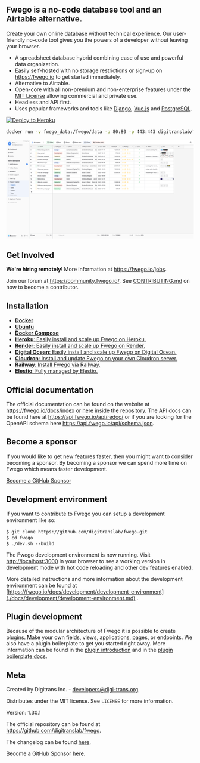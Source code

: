 ## Fwego is a no-code database tool and an Airtable alternative.

Create your own online database without technical experience. Our user-friendly no-code
tool gives you the powers of a developer without leaving your browser.

* A spreadsheet database hybrid combining ease of use and powerful data organization.
* Easily self-hosted with no storage restrictions or sign-up on https://fwego.io to
  get started immediately.
* Alternative to Airtable.
* Open-core with all non-premium and non-enterprise features under
  the [MIT License](https://choosealicense.com/licenses/mit/) allowing commercial and
  private use.
* Headless and API first.
* Uses popular frameworks and tools like [Django](https://www.djangoproject.com/),
  [Vue.js](https://vuejs.org/) and [PostgreSQL](https://www.postgresql.org/).

[![Deploy to Heroku](https://www.herokucdn.com/deploy/button.svg)](https://heroku.com/deploy?template=https://github.com/bram2w/fwego/tree/master)

```bash
docker run -v fwego_data:/fwego/data -p 80:80 -p 443:443 digitranslab/fwego:1.30.1
```

![Fwego screenshot](docs/assets/screenshot.png "Fwego screenshot")

## Get Involved

**We're hiring remotely**! More information at https://fwego.io/jobs.

Join our forum at https://community.fwego.io/. See
[CONTRIBUTING.md](./CONTRIBUTING.md) on how to become a contributor.

## Installation

* [**Docker**](docs/installation/install-with-docker.md)
* [**Ubuntu**](docs/installation/install-on-ubuntu.md)
* [**Docker Compose** ](docs/installation/install-with-docker-compose.md)
* [**Heroku**: Easily install and scale up Fwego on Heroku.](docs/installation/install-on-heroku.md)
* [**Render**: Easily install and scale up Fwego on Render.](docs/installation/install-on-render.md)
* [**Digital Ocean**: Easily install and scale up Fwego on Digital Ocean.](docs/installation/install-on-digital-ocean.md)
* [**Cloudron**: Install and update Fwego on your own Cloudron server.](docs/installation/install-on-cloudron.md)
* [**Railway**: Install Fwego via Railway.](docs/installation/install-on-railway.md)
* [**Elestio**: Fully managed by Elestio.](https://elest.io/open-source/fwego)

## Official documentation

The official documentation can be found on the website at https://fwego.io/docs/index
or [here](./docs/index.md) inside the repository. The API docs can be found here at
https://api.fwego.io/api/redoc/ or if you are looking for the OpenAPI schema here
https://api.fwego.io/api/schema.json.

## Become a sponsor

If you would like to get new features faster, then you might want to consider becoming a
sponsor. By becoming a sponsor we can spend more time on Fwego which means faster
development.

[Become a GitHub Sponsor](https://github.com/sponsors/bram2w)

## Development environment

If you want to contribute to Fwego you can setup a development environment like so:

```
$ git clone https://github.com/digitranslab/fwego.git
$ cd fwego
$ ./dev.sh --build
```

The Fwego development environment is now running.
Visit [http://localhost:3000](http://localhost:3000) in your browser to see a working
version in development mode with hot code reloading and other dev features enabled.

More detailed instructions and more information about the development environment can be
found
at [https://fwego.io/docs/development/development-environment](./docs/development/development-environment.md)
.

## Plugin development

Because of the modular architecture of Fwego it is possible to create plugins. Make
your own fields, views, applications, pages, or endpoints. We also have a plugin
boilerplate to get you started right away. More information can be found in the
[plugin introduction](./docs/plugins/introduction.md) and in the
[plugin boilerplate docs](./docs/plugins/boilerplate.md).

## Meta

Created by Digitrans Inc. - developers@digi-trans.org.

Distributes under the MIT license. See `LICENSE` for more information.

Version: 1.30.1

The official repository can be found at https://github.com/digitranslab/fwego.

The changelog can be found [here](./changelog.md).

Become a GitHub Sponsor [here](https://github.com/sponsors/bram2w).
